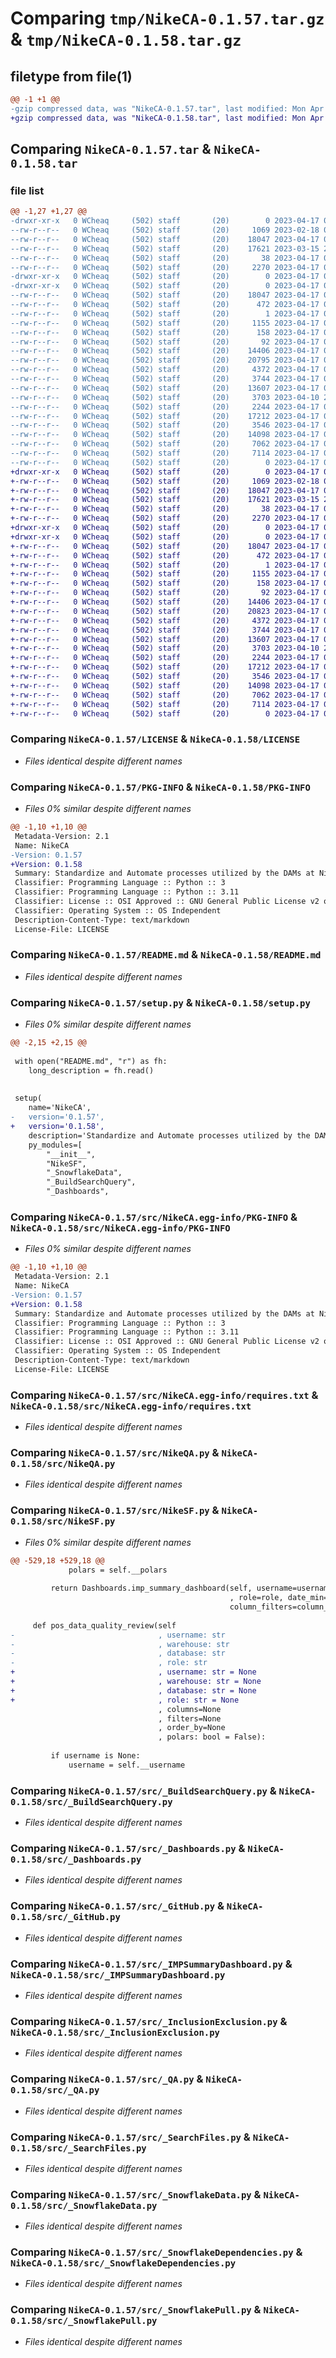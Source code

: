 # Comparing `tmp/NikeCA-0.1.57.tar.gz` & `tmp/NikeCA-0.1.58.tar.gz`

## filetype from file(1)

```diff
@@ -1 +1 @@
-gzip compressed data, was "NikeCA-0.1.57.tar", last modified: Mon Apr 17 08:06:10 2023, max compression
+gzip compressed data, was "NikeCA-0.1.58.tar", last modified: Mon Apr 17 08:13:30 2023, max compression
```

## Comparing `NikeCA-0.1.57.tar` & `NikeCA-0.1.58.tar`

### file list

```diff
@@ -1,27 +1,27 @@
-drwxr-xr-x   0 WCheaq     (502) staff       (20)        0 2023-04-17 08:06:10.341708 NikeCA-0.1.57/
--rw-r--r--   0 WCheaq     (502) staff       (20)     1069 2023-02-18 07:46:56.000000 NikeCA-0.1.57/LICENSE
--rw-r--r--   0 WCheaq     (502) staff       (20)    18047 2023-04-17 08:06:10.341302 NikeCA-0.1.57/PKG-INFO
--rw-r--r--   0 WCheaq     (502) staff       (20)    17621 2023-03-15 23:26:31.000000 NikeCA-0.1.57/README.md
--rw-r--r--   0 WCheaq     (502) staff       (20)       38 2023-04-17 08:06:10.341820 NikeCA-0.1.57/setup.cfg
--rw-r--r--   0 WCheaq     (502) staff       (20)     2270 2023-04-17 08:05:54.000000 NikeCA-0.1.57/setup.py
-drwxr-xr-x   0 WCheaq     (502) staff       (20)        0 2023-04-17 08:06:10.338489 NikeCA-0.1.57/src/
-drwxr-xr-x   0 WCheaq     (502) staff       (20)        0 2023-04-17 08:06:10.340719 NikeCA-0.1.57/src/NikeCA.egg-info/
--rw-r--r--   0 WCheaq     (502) staff       (20)    18047 2023-04-17 08:06:10.000000 NikeCA-0.1.57/src/NikeCA.egg-info/PKG-INFO
--rw-r--r--   0 WCheaq     (502) staff       (20)      472 2023-04-17 08:06:10.000000 NikeCA-0.1.57/src/NikeCA.egg-info/SOURCES.txt
--rw-r--r--   0 WCheaq     (502) staff       (20)        1 2023-04-17 08:06:10.000000 NikeCA-0.1.57/src/NikeCA.egg-info/dependency_links.txt
--rw-r--r--   0 WCheaq     (502) staff       (20)     1155 2023-04-17 08:06:10.000000 NikeCA-0.1.57/src/NikeCA.egg-info/requires.txt
--rw-r--r--   0 WCheaq     (502) staff       (20)      158 2023-04-17 08:06:10.000000 NikeCA-0.1.57/src/NikeCA.egg-info/top_level.txt
--rw-r--r--   0 WCheaq     (502) staff       (20)       92 2023-04-17 08:05:41.000000 NikeCA-0.1.57/src/NikeCA.py
--rw-r--r--   0 WCheaq     (502) staff       (20)    14406 2023-04-17 08:05:41.000000 NikeCA-0.1.57/src/NikeQA.py
--rw-r--r--   0 WCheaq     (502) staff       (20)    20795 2023-04-17 08:05:41.000000 NikeCA-0.1.57/src/NikeSF.py
--rw-r--r--   0 WCheaq     (502) staff       (20)     4372 2023-04-17 08:05:41.000000 NikeCA-0.1.57/src/_BuildSearchQuery.py
--rw-r--r--   0 WCheaq     (502) staff       (20)     3744 2023-04-17 08:05:41.000000 NikeCA-0.1.57/src/_Dashboards.py
--rw-r--r--   0 WCheaq     (502) staff       (20)    13607 2023-04-17 08:05:41.000000 NikeCA-0.1.57/src/_GitHub.py
--rw-r--r--   0 WCheaq     (502) staff       (20)     3703 2023-04-10 21:17:23.000000 NikeCA-0.1.57/src/_IMPSummaryDashboard.py
--rw-r--r--   0 WCheaq     (502) staff       (20)     2244 2023-04-17 08:05:41.000000 NikeCA-0.1.57/src/_InclusionExclusion.py
--rw-r--r--   0 WCheaq     (502) staff       (20)    17212 2023-04-17 08:05:41.000000 NikeCA-0.1.57/src/_QA.py
--rw-r--r--   0 WCheaq     (502) staff       (20)     3546 2023-04-17 08:05:41.000000 NikeCA-0.1.57/src/_SearchFiles.py
--rw-r--r--   0 WCheaq     (502) staff       (20)    14098 2023-04-17 08:05:41.000000 NikeCA-0.1.57/src/_SnowflakeData.py
--rw-r--r--   0 WCheaq     (502) staff       (20)     7062 2023-04-17 08:05:41.000000 NikeCA-0.1.57/src/_SnowflakeDependencies.py
--rw-r--r--   0 WCheaq     (502) staff       (20)     7114 2023-04-17 08:05:41.000000 NikeCA-0.1.57/src/_SnowflakePull.py
--rw-r--r--   0 WCheaq     (502) staff       (20)        0 2023-04-17 08:05:41.000000 NikeCA-0.1.57/src/__init__.py
+drwxr-xr-x   0 WCheaq     (502) staff       (20)        0 2023-04-17 08:13:30.724171 NikeCA-0.1.58/
+-rw-r--r--   0 WCheaq     (502) staff       (20)     1069 2023-02-18 07:46:56.000000 NikeCA-0.1.58/LICENSE
+-rw-r--r--   0 WCheaq     (502) staff       (20)    18047 2023-04-17 08:13:30.723881 NikeCA-0.1.58/PKG-INFO
+-rw-r--r--   0 WCheaq     (502) staff       (20)    17621 2023-03-15 23:26:31.000000 NikeCA-0.1.58/README.md
+-rw-r--r--   0 WCheaq     (502) staff       (20)       38 2023-04-17 08:13:30.724246 NikeCA-0.1.58/setup.cfg
+-rw-r--r--   0 WCheaq     (502) staff       (20)     2270 2023-04-17 08:13:24.000000 NikeCA-0.1.58/setup.py
+drwxr-xr-x   0 WCheaq     (502) staff       (20)        0 2023-04-17 08:13:30.721548 NikeCA-0.1.58/src/
+drwxr-xr-x   0 WCheaq     (502) staff       (20)        0 2023-04-17 08:13:30.723471 NikeCA-0.1.58/src/NikeCA.egg-info/
+-rw-r--r--   0 WCheaq     (502) staff       (20)    18047 2023-04-17 08:13:30.000000 NikeCA-0.1.58/src/NikeCA.egg-info/PKG-INFO
+-rw-r--r--   0 WCheaq     (502) staff       (20)      472 2023-04-17 08:13:30.000000 NikeCA-0.1.58/src/NikeCA.egg-info/SOURCES.txt
+-rw-r--r--   0 WCheaq     (502) staff       (20)        1 2023-04-17 08:13:30.000000 NikeCA-0.1.58/src/NikeCA.egg-info/dependency_links.txt
+-rw-r--r--   0 WCheaq     (502) staff       (20)     1155 2023-04-17 08:13:30.000000 NikeCA-0.1.58/src/NikeCA.egg-info/requires.txt
+-rw-r--r--   0 WCheaq     (502) staff       (20)      158 2023-04-17 08:13:30.000000 NikeCA-0.1.58/src/NikeCA.egg-info/top_level.txt
+-rw-r--r--   0 WCheaq     (502) staff       (20)       92 2023-04-17 08:13:10.000000 NikeCA-0.1.58/src/NikeCA.py
+-rw-r--r--   0 WCheaq     (502) staff       (20)    14406 2023-04-17 08:13:10.000000 NikeCA-0.1.58/src/NikeQA.py
+-rw-r--r--   0 WCheaq     (502) staff       (20)    20823 2023-04-17 08:13:10.000000 NikeCA-0.1.58/src/NikeSF.py
+-rw-r--r--   0 WCheaq     (502) staff       (20)     4372 2023-04-17 08:13:10.000000 NikeCA-0.1.58/src/_BuildSearchQuery.py
+-rw-r--r--   0 WCheaq     (502) staff       (20)     3744 2023-04-17 08:13:10.000000 NikeCA-0.1.58/src/_Dashboards.py
+-rw-r--r--   0 WCheaq     (502) staff       (20)    13607 2023-04-17 08:13:10.000000 NikeCA-0.1.58/src/_GitHub.py
+-rw-r--r--   0 WCheaq     (502) staff       (20)     3703 2023-04-10 21:17:23.000000 NikeCA-0.1.58/src/_IMPSummaryDashboard.py
+-rw-r--r--   0 WCheaq     (502) staff       (20)     2244 2023-04-17 08:13:10.000000 NikeCA-0.1.58/src/_InclusionExclusion.py
+-rw-r--r--   0 WCheaq     (502) staff       (20)    17212 2023-04-17 08:13:10.000000 NikeCA-0.1.58/src/_QA.py
+-rw-r--r--   0 WCheaq     (502) staff       (20)     3546 2023-04-17 08:13:10.000000 NikeCA-0.1.58/src/_SearchFiles.py
+-rw-r--r--   0 WCheaq     (502) staff       (20)    14098 2023-04-17 08:13:10.000000 NikeCA-0.1.58/src/_SnowflakeData.py
+-rw-r--r--   0 WCheaq     (502) staff       (20)     7062 2023-04-17 08:13:10.000000 NikeCA-0.1.58/src/_SnowflakeDependencies.py
+-rw-r--r--   0 WCheaq     (502) staff       (20)     7114 2023-04-17 08:13:10.000000 NikeCA-0.1.58/src/_SnowflakePull.py
+-rw-r--r--   0 WCheaq     (502) staff       (20)        0 2023-04-17 08:13:10.000000 NikeCA-0.1.58/src/__init__.py
```

### Comparing `NikeCA-0.1.57/LICENSE` & `NikeCA-0.1.58/LICENSE`

 * *Files identical despite different names*

### Comparing `NikeCA-0.1.57/PKG-INFO` & `NikeCA-0.1.58/PKG-INFO`

 * *Files 0% similar despite different names*

```diff
@@ -1,10 +1,10 @@
 Metadata-Version: 2.1
 Name: NikeCA
-Version: 0.1.57
+Version: 0.1.58
 Summary: Standardize and Automate processes utilized by the DAMs at Nike in CA
 Classifier: Programming Language :: Python :: 3
 Classifier: Programming Language :: Python :: 3.11
 Classifier: License :: OSI Approved :: GNU General Public License v2 or later (GPLv2+)
 Classifier: Operating System :: OS Independent
 Description-Content-Type: text/markdown
 License-File: LICENSE
```

### Comparing `NikeCA-0.1.57/README.md` & `NikeCA-0.1.58/README.md`

 * *Files identical despite different names*

### Comparing `NikeCA-0.1.57/setup.py` & `NikeCA-0.1.58/setup.py`

 * *Files 0% similar despite different names*

```diff
@@ -2,15 +2,15 @@
 
 with open("README.md", "r") as fh:
 	long_description = fh.read()
 
 
 setup(
 	name='NikeCA',
-	version='0.1.57',
+	version='0.1.58',
 	description='Standardize and Automate processes utilized by the DAMs at Nike in CA',
 	py_modules=[
 		"__init__",
 		"NikeSF",
 		"_SnowflakeData",
 		"_BuildSearchQuery",
 		"_Dashboards",
```

### Comparing `NikeCA-0.1.57/src/NikeCA.egg-info/PKG-INFO` & `NikeCA-0.1.58/src/NikeCA.egg-info/PKG-INFO`

 * *Files 0% similar despite different names*

```diff
@@ -1,10 +1,10 @@
 Metadata-Version: 2.1
 Name: NikeCA
-Version: 0.1.57
+Version: 0.1.58
 Summary: Standardize and Automate processes utilized by the DAMs at Nike in CA
 Classifier: Programming Language :: Python :: 3
 Classifier: Programming Language :: Python :: 3.11
 Classifier: License :: OSI Approved :: GNU General Public License v2 or later (GPLv2+)
 Classifier: Operating System :: OS Independent
 Description-Content-Type: text/markdown
 License-File: LICENSE
```

### Comparing `NikeCA-0.1.57/src/NikeCA.egg-info/requires.txt` & `NikeCA-0.1.58/src/NikeCA.egg-info/requires.txt`

 * *Files identical despite different names*

### Comparing `NikeCA-0.1.57/src/NikeQA.py` & `NikeCA-0.1.58/src/NikeQA.py`

 * *Files identical despite different names*

### Comparing `NikeCA-0.1.57/src/NikeSF.py` & `NikeCA-0.1.58/src/NikeSF.py`

 * *Files 0% similar despite different names*

```diff
@@ -529,18 +529,18 @@
             polars = self.__polars
 
         return Dashboards.imp_summary_dashboard(self, username=username, warehouse=warehouse, database=database
                                                 , role=role, date_min=date_min, date_max=date_max,
                                                 column_filters=column_filters, polars=polars)
 
     def pos_data_quality_review(self
-                                , username: str
-                                , warehouse: str
-                                , database: str
-                                , role: str
+                                , username: str = None
+                                , warehouse: str = None
+                                , database: str = None
+                                , role: str = None
                                 , columns=None
                                 , filters=None
                                 , order_by=None
                                 , polars: bool = False):
 
         if username is None:
             username = self.__username
```

### Comparing `NikeCA-0.1.57/src/_BuildSearchQuery.py` & `NikeCA-0.1.58/src/_BuildSearchQuery.py`

 * *Files identical despite different names*

### Comparing `NikeCA-0.1.57/src/_Dashboards.py` & `NikeCA-0.1.58/src/_Dashboards.py`

 * *Files identical despite different names*

### Comparing `NikeCA-0.1.57/src/_GitHub.py` & `NikeCA-0.1.58/src/_GitHub.py`

 * *Files identical despite different names*

### Comparing `NikeCA-0.1.57/src/_IMPSummaryDashboard.py` & `NikeCA-0.1.58/src/_IMPSummaryDashboard.py`

 * *Files identical despite different names*

### Comparing `NikeCA-0.1.57/src/_InclusionExclusion.py` & `NikeCA-0.1.58/src/_InclusionExclusion.py`

 * *Files identical despite different names*

### Comparing `NikeCA-0.1.57/src/_QA.py` & `NikeCA-0.1.58/src/_QA.py`

 * *Files identical despite different names*

### Comparing `NikeCA-0.1.57/src/_SearchFiles.py` & `NikeCA-0.1.58/src/_SearchFiles.py`

 * *Files identical despite different names*

### Comparing `NikeCA-0.1.57/src/_SnowflakeData.py` & `NikeCA-0.1.58/src/_SnowflakeData.py`

 * *Files identical despite different names*

### Comparing `NikeCA-0.1.57/src/_SnowflakeDependencies.py` & `NikeCA-0.1.58/src/_SnowflakeDependencies.py`

 * *Files identical despite different names*

### Comparing `NikeCA-0.1.57/src/_SnowflakePull.py` & `NikeCA-0.1.58/src/_SnowflakePull.py`

 * *Files identical despite different names*

